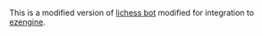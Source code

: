 This is a modified version of [lichess bot](https://github.com/careless25/lichess-bot) modified for integration to [ezengine](https://gitlab.com/0u/ezengine).
